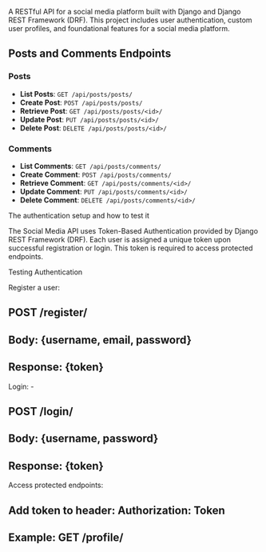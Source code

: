 A RESTful API for a social media platform built with Django and Django REST Framework (DRF). This project includes user authentication, custom user profiles, and foundational features for a social media platform.

## Posts and Comments Endpoints

### Posts

- **List Posts**: `GET /api/posts/posts/`
- **Create Post**: `POST /api/posts/posts/`
- **Retrieve Post**: `GET /api/posts/posts/<id>/`
- **Update Post**: `PUT /api/posts/posts/<id>/`
- **Delete Post**: `DELETE /api/posts/posts/<id>/`

### Comments

- **List Comments**: `GET /api/posts/comments/`
- **Create Comment**: `POST /api/posts/comments/`
- **Retrieve Comment**: `GET /api/posts/comments/<id>/`
- **Update Comment**: `PUT /api/posts/comments/<id>/`
- **Delete Comment**: `DELETE /api/posts/comments/<id>/`

The authentication setup and how to test it

The Social Media API uses Token-Based Authentication provided by Django REST Framework (DRF). Each user is assigned a unique token upon successful registration or login. This token is required to access protected endpoints.

Testing Authentication

Register a user:

## POST /register/

## Body: {username, email, password}

## Response: {token}

Login: -

## POST /login/

## Body: {username, password}

## Response: {token}

Access protected endpoints:

## Add token to header: Authorization: Token <token>

## Example: GET /profile/
